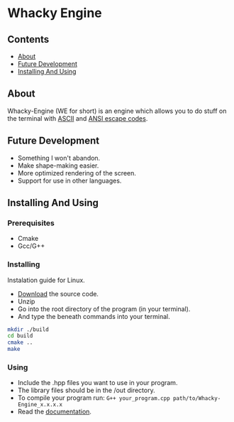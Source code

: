 # Whacky Engine

## Contents

- [About](#about)
- [Future Development](#future-development)
- [Installing And Using](#installing-and-using)

## About

Whacky-Engine (WE for short) is an engine which allows you to do stuff on the terminal with [ASCII](https://en.wikipedia.org/wiki/ASCII) and [ANSI escape codes](https://en.wikipedia.org/wiki/ANSI_escape_code).

## Future Development

- Something I won't abandon.
- Make shape-making easier.
- More optimized rendering of the screen.
- Support for use in other languages.

## Installing And Using

### Prerequisites

- Cmake
- Gcc/G++

### Installing

Instalation guide for Linux.

- [Download](https://github.com/wh4ky/Whacky-Engine/archive/refs/heads/main.zip) the source code.
- Unzip
- Go into the root directory of the program (in your terminal).
- And type the beneath commands into your terminal.

```sh
mkdir ./build
cd build
cmake ..
make
```

### Using

- Include the .hpp files you want to use in your program.
- The library files should be in the /out directory.
- To compile your program run: `G++ your_program.cpp path/to/Whacky-Engine_x.x.x.x`
- Read the [documentation](./docs/DOCS.md).
